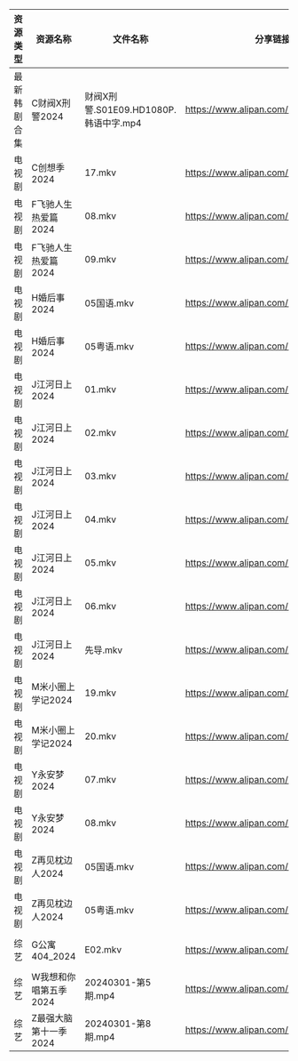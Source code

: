 | 资源类型   | 资源名称          | 文件名称                          | 分享链接                                 | 更新时间                |
| ------ | ------------- | ----------------------------- | ------------------------------------ | ------------------- |
| 最新韩剧合集 | C财阀X刑警2024    | 财阀X刑警.S01E09.HD1080P.韩语中字.mp4 | https://www.alipan.com/s/RXRu5So38tj | 2024-03-02 00:05:06 |
| 电视剧    | C创想季2024      | 17.mkv                        | https://www.alipan.com/s/G4Yw7gjKeyR | 2024-03-02 08:12:13 |
| 电视剧    | F飞驰人生热爱篇2024  | 08.mkv                        | https://www.alipan.com/s/GRjeg5ECeea | 2024-03-02 08:12:23 |
| 电视剧    | F飞驰人生热爱篇2024  | 09.mkv                        | https://www.alipan.com/s/GRjeg5ECeea | 2024-03-02 08:12:23 |
| 电视剧    | H婚后事2024      | 05国语.mkv                      | https://www.alipan.com/s/V721tmW61zo | 2024-03-02 08:12:32 |
| 电视剧    | H婚后事2024      | 05粤语.mkv                      | https://www.alipan.com/s/V721tmW61zo | 2024-03-02 08:12:31 |
| 电视剧    | J江河日上2024     | 01.mkv                        | https://www.alipan.com/s/RuoQo1f6imw | 2024-03-02 08:16:08 |
| 电视剧    | J江河日上2024     | 02.mkv                        | https://www.alipan.com/s/RuoQo1f6imw | 2024-03-02 08:16:07 |
| 电视剧    | J江河日上2024     | 03.mkv                        | https://www.alipan.com/s/RuoQo1f6imw | 2024-03-02 08:16:07 |
| 电视剧    | J江河日上2024     | 04.mkv                        | https://www.alipan.com/s/RuoQo1f6imw | 2024-03-02 08:16:07 |
| 电视剧    | J江河日上2024     | 05.mkv                        | https://www.alipan.com/s/RuoQo1f6imw | 2024-03-02 08:16:06 |
| 电视剧    | J江河日上2024     | 06.mkv                        | https://www.alipan.com/s/RuoQo1f6imw | 2024-03-02 08:16:06 |
| 电视剧    | J江河日上2024     | 先导.mkv                        | https://www.alipan.com/s/RuoQo1f6imw | 2024-03-02 08:16:06 |
| 电视剧    | M米小圈上学记2024   | 19.mkv                        | https://www.alipan.com/s/LYgFAms712d | 2024-03-02 08:12:46 |
| 电视剧    | M米小圈上学记2024   | 20.mkv                        | https://www.alipan.com/s/LYgFAms712d | 2024-03-02 08:12:45 |
| 电视剧    | Y永安梦2024      | 07.mkv                        | https://www.alipan.com/s/zVkspdLVc9W | 2024-03-02 08:12:56 |
| 电视剧    | Y永安梦2024      | 08.mkv                        | https://www.alipan.com/s/zVkspdLVc9W | 2024-03-02 08:12:55 |
| 电视剧    | Z再见枕边人2024    | 05国语.mkv                      | https://www.alipan.com/s/gRQdsMic6i2 | 2024-03-02 08:13:02 |
| 电视剧    | Z再见枕边人2024    | 05粤语.mkv                      | https://www.alipan.com/s/gRQdsMic6i2 | 2024-03-02 08:13:02 |
| 综艺     | G公寓404_2024   | E02.mkv                       | https://www.alipan.com/s/GoS4LufpWv2 | 2024-03-02 00:05:27 |
| 综艺     | W我想和你唱第五季2024 | 20240301-第5期.mp4              | https://www.alipan.com/s/VuTDdPsxj7H | 2024-03-02 00:05:55 |
| 综艺     | Z最强大脑第十一季2024 | 20240301-第8期.mp4              | https://www.alipan.com/s/xwuvrmHhT2H | 2024-03-02 00:06:05 |
